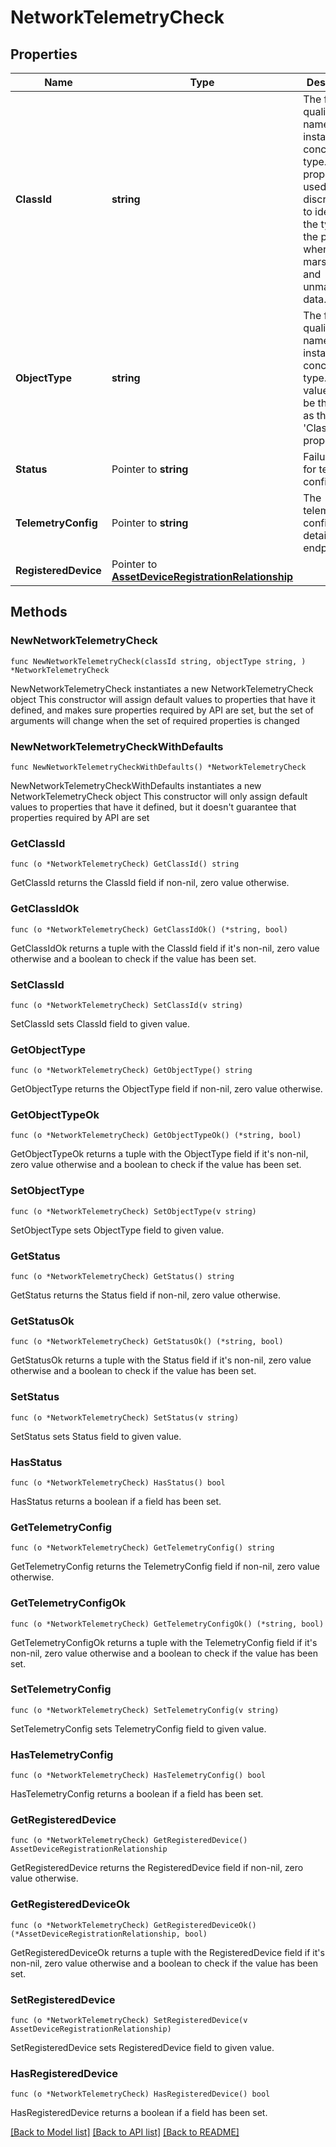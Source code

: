 # NetworkTelemetryCheck

## Properties

Name | Type | Description | Notes
------------ | ------------- | ------------- | -------------
**ClassId** | **string** | The fully-qualified name of the instantiated, concrete type. This property is used as a discriminator to identify the type of the payload when marshaling and unmarshaling data. | [default to "network.TelemetryCheck"]
**ObjectType** | **string** | The fully-qualified name of the instantiated, concrete type. The value should be the same as the &#39;ClassId&#39; property. | [default to "network.TelemetryCheck"]
**Status** | Pointer to **string** | Failure status for telemetry configured. | [optional] [readonly] 
**TelemetryConfig** | Pointer to **string** | The telemetry configuration details from endpoint. | [optional] [readonly] 
**RegisteredDevice** | Pointer to [**AssetDeviceRegistrationRelationship**](AssetDeviceRegistrationRelationship.md) |  | [optional] 

## Methods

### NewNetworkTelemetryCheck

`func NewNetworkTelemetryCheck(classId string, objectType string, ) *NetworkTelemetryCheck`

NewNetworkTelemetryCheck instantiates a new NetworkTelemetryCheck object
This constructor will assign default values to properties that have it defined,
and makes sure properties required by API are set, but the set of arguments
will change when the set of required properties is changed

### NewNetworkTelemetryCheckWithDefaults

`func NewNetworkTelemetryCheckWithDefaults() *NetworkTelemetryCheck`

NewNetworkTelemetryCheckWithDefaults instantiates a new NetworkTelemetryCheck object
This constructor will only assign default values to properties that have it defined,
but it doesn't guarantee that properties required by API are set

### GetClassId

`func (o *NetworkTelemetryCheck) GetClassId() string`

GetClassId returns the ClassId field if non-nil, zero value otherwise.

### GetClassIdOk

`func (o *NetworkTelemetryCheck) GetClassIdOk() (*string, bool)`

GetClassIdOk returns a tuple with the ClassId field if it's non-nil, zero value otherwise
and a boolean to check if the value has been set.

### SetClassId

`func (o *NetworkTelemetryCheck) SetClassId(v string)`

SetClassId sets ClassId field to given value.


### GetObjectType

`func (o *NetworkTelemetryCheck) GetObjectType() string`

GetObjectType returns the ObjectType field if non-nil, zero value otherwise.

### GetObjectTypeOk

`func (o *NetworkTelemetryCheck) GetObjectTypeOk() (*string, bool)`

GetObjectTypeOk returns a tuple with the ObjectType field if it's non-nil, zero value otherwise
and a boolean to check if the value has been set.

### SetObjectType

`func (o *NetworkTelemetryCheck) SetObjectType(v string)`

SetObjectType sets ObjectType field to given value.


### GetStatus

`func (o *NetworkTelemetryCheck) GetStatus() string`

GetStatus returns the Status field if non-nil, zero value otherwise.

### GetStatusOk

`func (o *NetworkTelemetryCheck) GetStatusOk() (*string, bool)`

GetStatusOk returns a tuple with the Status field if it's non-nil, zero value otherwise
and a boolean to check if the value has been set.

### SetStatus

`func (o *NetworkTelemetryCheck) SetStatus(v string)`

SetStatus sets Status field to given value.

### HasStatus

`func (o *NetworkTelemetryCheck) HasStatus() bool`

HasStatus returns a boolean if a field has been set.

### GetTelemetryConfig

`func (o *NetworkTelemetryCheck) GetTelemetryConfig() string`

GetTelemetryConfig returns the TelemetryConfig field if non-nil, zero value otherwise.

### GetTelemetryConfigOk

`func (o *NetworkTelemetryCheck) GetTelemetryConfigOk() (*string, bool)`

GetTelemetryConfigOk returns a tuple with the TelemetryConfig field if it's non-nil, zero value otherwise
and a boolean to check if the value has been set.

### SetTelemetryConfig

`func (o *NetworkTelemetryCheck) SetTelemetryConfig(v string)`

SetTelemetryConfig sets TelemetryConfig field to given value.

### HasTelemetryConfig

`func (o *NetworkTelemetryCheck) HasTelemetryConfig() bool`

HasTelemetryConfig returns a boolean if a field has been set.

### GetRegisteredDevice

`func (o *NetworkTelemetryCheck) GetRegisteredDevice() AssetDeviceRegistrationRelationship`

GetRegisteredDevice returns the RegisteredDevice field if non-nil, zero value otherwise.

### GetRegisteredDeviceOk

`func (o *NetworkTelemetryCheck) GetRegisteredDeviceOk() (*AssetDeviceRegistrationRelationship, bool)`

GetRegisteredDeviceOk returns a tuple with the RegisteredDevice field if it's non-nil, zero value otherwise
and a boolean to check if the value has been set.

### SetRegisteredDevice

`func (o *NetworkTelemetryCheck) SetRegisteredDevice(v AssetDeviceRegistrationRelationship)`

SetRegisteredDevice sets RegisteredDevice field to given value.

### HasRegisteredDevice

`func (o *NetworkTelemetryCheck) HasRegisteredDevice() bool`

HasRegisteredDevice returns a boolean if a field has been set.


[[Back to Model list]](../README.md#documentation-for-models) [[Back to API list]](../README.md#documentation-for-api-endpoints) [[Back to README]](../README.md)


